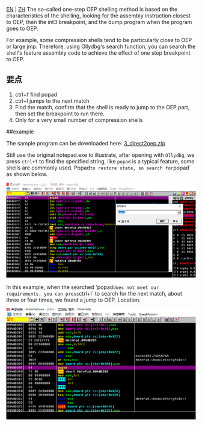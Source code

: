 [EN](./direct-oep.md) | [ZH](./direct-oep-zh.md)
The so-called one-step OEP shelling method is based on the characteristics of the shelling, looking for the assembly instruction closest to OEP, then the int3 breakpoint, and the dump program when the program goes to OEP.


For example, some compression shells tend to be particularly close to OEP or large jmp. Therefore, using Ollydbg&#39;s search function, you can search the shell&#39;s feature assembly code to achieve the effect of one step breakpoint to OEP.


## 要点


1. ctrl+f find popad
2. ctrl+l jumps to the next match
3. Find the match, confirm that the shell is ready to jump to the OEP part, then set the breakpoint to run there.
4. Only for a very small number of compression shells


##example


The sample program can be downloaded here: [3_direct2oep.zip](https://github.com/ctf-wiki/ctf-challenges/blob/master/reverse/unpack/example/3_direct2oep.zip)


Still use the original notepad.exe to illustrate, after opening with `Ollydbg`, we press `ctrl+f` to find the specified string, like `popad` is a typical feature, some shells are commonly used. Popad` to restore state, so search for `popad` as shown below.


![direct2oep_01.png](./figure/direct2oep_01.png)



In this example, when the searched &#39;popad` does not meet our requirements, you can press `ctrl+l` to search for the next match, about three or four times, we found a jump to OEP. Location.


![direct2oep_02.png](./figure/direct2oep_02.png)
